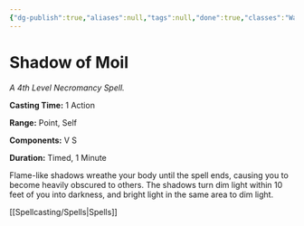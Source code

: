 ```yaml
---
{"dg-publish":true,"aliases":null,"tags":null,"done":true,"classes":"Warlock,","spellLevel":4,"school":"Necromancy","source":"XGE","permalink":"/spells/shadow-of-moil/","dgHomeLink":false,"dgPassFrontmatter":true}
---
```


# Shadow of Moil
*A 4th Level Necromancy Spell.*

**Casting Time:** 1 Action

**Range:** Point, Self

**Components:** V S 

**Duration:** Timed, 1 Minute

Flame-like shadows wreathe your body until the spell ends, causing you to become heavily obscured to others. The shadows turn dim light within 10 feet of you into darkness, and bright light in the same area to dim light.

[[Spellcasting/Spells|Spells]]